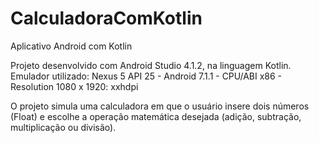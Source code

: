 # CalculadoraComKotlin
Aplicativo Android com Kotlin

Projeto desenvolvido com Android Studio 4.1.2, na linguagem Kotlin. Emulador utilizado: Nexus 5 API 25 - Android 7.1.1 - CPU/ABI x86 - Resolution 1080 x 1920: xxhdpi

O projeto simula uma calculadora em que o usuário insere dois números (Float) e escolhe a operação matemática desejada (adição, subtração, multiplicação ou divisão).
